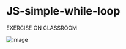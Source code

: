# JS-simple-while-loop
EXERCISE ON CLASSROOM 

![image](https://user-images.githubusercontent.com/117738625/213514758-e0c37b63-84d8-4e90-9556-4cc09e1d4d9d.png)

